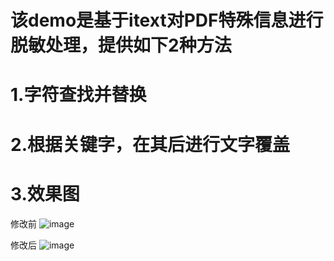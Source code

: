 # 该demo是基于itext对PDF特殊信息进行脱敏处理，提供如下2种方法

# 1.字符查找并替换

# 2.根据关键字，在其后进行文字覆盖

# 3.效果图
修改前
![image](https://user-images.githubusercontent.com/92293323/178894584-2f7b1b87-e49e-4968-a5b2-3133bfb7b3dd.png)

修改后
![image](https://user-images.githubusercontent.com/92293323/178894619-202988cd-8432-4291-8303-38a6a34915dc.png)



